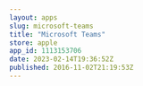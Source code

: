 ```yaml
---
layout: apps
slug: microsoft-teams
title: "Microsoft Teams"
store: apple
app_id: 1113153706
date: 2023-02-14T19:36:52Z
published: 2016-11-02T21:19:53Z
---
```

